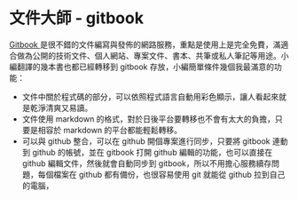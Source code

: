 # 文件大師 - gitbook

[Gitbook ](https://www.gitbook.com/)是很不錯的文件編寫與發佈的網路服務，重點是使用上是完全免費，滿適合做為公開的技術文件、個人網站、專案文件、書本、共筆或私人筆記等用途。小編翻譯的幾本書也都已經轉移到 gitbook 存放，小編簡單條件幾個我最滿意的功能：

* 文件中關於程式碼的部分，可以依照程式語言自動用彩色顯示，讓人看起來就是乾淨清爽又易讀。
* 文件使用 markdown 的格式，對於日後平台要轉移也不會有太大的負擔，只要是相容於 markdown 的平台都能輕鬆轉移。
* 可以與 github 整合，可以在 github 開個專案進行同步，只要將 gitbook 連動到 github 的帳號，並在 gitbook 打開 github 編輯的功能，也可以直接在 github 編輯文件，然後就會自動同步到 gitbook，所以不用擔心服務續存問題，每個檔案在 github 都有備份，也很容易使用 git 就能從 github 拉到自己的電腦，
